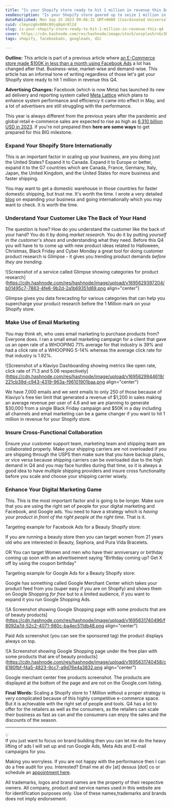 ```yaml
---
title: "Is your Shopify store ready to hit 1 million in revenue this Q4?"
seoDescription: "Is your Shopify store geared up to seize 1 million in revenue this Q4? Follow these strategies for Q4 e-commerce success: Meta's ad, Google Shopping Ads."
datePublished: Mon Sep 25 2023 09:06:32 GMT+0000 (Coordinated Universal Time)
cuid: clmynzg6v000c09jq0q4r8l2d
slug: is-your-shopify-store-ready-to-hit-1-million-in-revenue-this-q4
cover: https://cdn.hashnode.com/res/hashnode/image/stock/unsplash/nGc5RT2HmF0/upload/91885e0ac96b0dbbd50826403a855a1e.jpeg
tags: shopify, facebookads, googleads, d2c

---
```


**Outline:** This article is part of a previous article where [an E-Commerce store made $100K in less than a month using Facebook Ads](https://nikhil.pro/how-we-made-100k-in-less-than-a-month-using-facebook-ads) a lot has changed after that. Business-wise, market-wise and demand-wise. This article has an informal tone of writing regardless of those let's get your Shopify store ready to hit 1 million in revenue this Q4.

**Advertising Changes:** Facebook (which is now Meta) has launched its new ad delivery and reporting system called [Meta Lattice](https://ai.meta.com/blog/ai-ads-performance-efficiency-meta-lattice/) which plans to enhance system performance and efficiency it came into effect in May, and a lot of advertisers are still struggling with the performance.

This year is always different from the previous years after the pandemic and global retail e-commerce sales are expected to rise as high as [6,310 billion USD in 2023](https://www.statista.com/statistics/379046/worldwide-retail-e-commerce-sales/). If you're not prepared then **here are some ways** to get prepared for this BIG milestone.

### Expand Your Shopify Store Internationally

This is an important factor in scaling up your business, are you doing just the United States? Expand it to Canada. Expand it to Europe or better, expand it to the G7 countries which are Canada, France, Germany, Italy, Japan, the United Kingdom, and the United States for more business and faster shipping.

You may want to get a domestic warehouse in those countries for faster domestic shipping, but trust me. It's worth the time. I wrote a very detailed [blog](https://dessusmedia.com/blog/expand-your-ecommerce-store-internationally/) on expanding your business and going internationally which you may want to check. It is worth the time.

### Understand Your Customer Like The Back of Your Hand

The question is how? How do you understand the customer like the back of your hand? You do it by doing *market research.* You do it by putting *yourself in the customer's shoes* and understanding what they need. Before this Q4 you will have to to come up with new product ideas related to Halloween, Christmas, Black Friday and Cyber Monday a great tool for doing customer product research is Glimpse - it gives you trending product demands *before they are trending.*

![Screenshot of a service called Glimpse showing categories for product research](https://cdn.hashnode.com/res/hashnode/image/upload/v1695629397204/b01495c7-7883-4fe6-9b2d-2a1b69351d69.png align="center")

Glimpse gives you data forecasting for various categories that can help you supercharge your product research before the 1 Million mark on your Shopify store.

### Make Use of Email Marketing

You may think eh, who uses email marketing to purchase products from? Everyone does. I ran a small email marketing campaign for a client that gave us an open rate of a WHOOPING 71% average for that industry is 39% and had a click rate of a WHOOPING 5-14% whereas the average click rate for that industry is 1.92%.

![Screenshot of a Klaviyo Dashboarding showing metrics like open rate, click rate of 71.3 and 5.06 respectively](https://cdn.hashnode.com/res/hashnode/image/upload/v1695629944619/221cb39d-c943-4319-963a-f96101901baa.png align="center")

We have 7,000 emails and we sent emails to only 250 of those because of Klaviyo's free tier limit that generated a revenue of $1,200 in sales making an average revenue per user of 4.8 and we are planning to generate $30,000 from a single Black Friday campaign and $50K in a day including all channels and email marketing can be a game changer if you want to hit 1 million in revenue for your Shopify store.

### Insure Cross-Functional Collaboration

Ensure your customer support team, marketing team and shipping team are collaborated properly. Make your shipping carriers are not overloaded if you are shipping through the USPS then make sure that you have backup plans, or vice versa because shipping carriers can be overloaded due to the high demand in Q4 and you may face hurdles during that time, so it is always a good idea to have multiple shipping providers and insure cross functionality before you scale and choose your shipping carrier wisely.

### Enhance Your Digital Marketing Game

This. This is the most important factor and is going to be longer. Make sure that you are using the right set of people for your digital marketing and Facebook, and Google ads. You need to have a strategy which is *having your product in front of the right people at the right time.* That is it.

Targeting example for Facebook Ads for a Beauty Shopify store:

If you are running a beauty store then you can target women from 21 years old who are interested in Beauty, Sephora, and Pura Vida Bracelets.

OR You can target Women and men who have their anniversary or birthday coming up soon with an advertisement saying "Birthday coming up? Get X off by using the coupon birthday"

Targeting example for Google Ads for a Beauty Shopify store:

Google has something called Google Merchant Center which takes your product feed from you (super easy if you are on Shopify) and shows them on Google Shopping *for free* but to a limited audience, if you want to expand it you run Google Shopping Ads.

![A Screenshot showing Google Shopping page with some products that are of beauty products](https://cdn.hashnode.com/res/hashnode/image/upload/v1695631740496/f8092a7d-52c2-4071-980c-ba4ec511db48.png align="center")

Paid Ads screenshot (you can see the sponsored tag) the product displays always on top.

![A Screenshot showing Google Shopping page under the free plan with some products that are of beauty products](https://cdn.hashnode.com/res/hashnode/image/upload/v1695631740458/c6180fbf-f4a5-4823-9cc7-a9d76e4a3832.png align="center")

Google merchant center free products screenshot. The products are displayed at the bottom of the page and are not on the Google.com listing.

**Final Words:** Scaling a Shopify store to 1 Million without a proper strategy is very complicated because of this highly competitive e-commerce space. But it is achievable with the right set of people and tools. Q4 has a lot to offer for the retailers as well as the consumers, as the retailers can scale their business as fast as can and the consumers can enjoy the sales and the discounts of the season.

---

<div data-node-type="callout">
<div data-node-type="callout-emoji">💡</div>
<div data-node-type="callout-text">If you just want to focus on brand building then you can let me do the heavy lifting of ads I will set up and run Google Ads, Meta Ads and E-mail campaigns for you.</div>
</div>

Making you worryless. If you are not happy with the performance then I can do a free audit for you. Interested? Email me at div \[at\] dessus \[dot\] co or schedule an [appointment here](https://calendly.com/dessusmedia).

All trademarks, logos and brand names are the property of their respective owners. All company, product and service names used in this website are for identification purposes only. Use of these names,trademarks and brands does not imply endorsement.